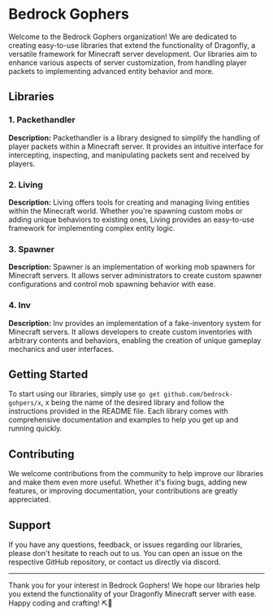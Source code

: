 # Bedrock Gophers

Welcome to the Bedrock Gophers organization! We are dedicated to creating easy-to-use libraries that extend the functionality of Dragonfly, a versatile framework for Minecraft server development. Our libraries aim to enhance various aspects of server customization, from handling player packets to implementing advanced entity behavior and more.

## Libraries

### 1. Packethandler

**Description:** Packethandler is a library designed to simplify the handling of player packets within a Minecraft server. It provides an intuitive interface for intercepting, inspecting, and manipulating packets sent and received by players.

### 2. Living

**Description:** Living offers tools for creating and managing living entities within the Minecraft world. Whether you're spawning custom mobs or adding unique behaviors to existing ones, Living provides an easy-to-use framework for implementing complex entity logic.

### 3. Spawner

**Description:** Spawner is an implementation of working mob spawners for Minecraft servers. It allows server administrators to create custom spawner configurations and control mob spawning behavior with ease.

### 4. Inv

**Description:** Inv provides an implementation of a fake-inventory system for Minecraft servers. It allows developers to create custom inventories with arbitrary contents and behaviors, enabling the creation of unique gameplay mechanics and user interfaces.

## Getting Started

To start using our libraries, simply use `go get github.com/bedrock-gohpers/x`, x being the name of the desired library and follow the instructions provided in the README file. Each library comes with comprehensive documentation and examples to help you get up and running quickly.

## Contributing

We welcome contributions from the community to help improve our libraries and make them even more useful. Whether it's fixing bugs, adding new features, or improving documentation, your contributions are greatly appreciated.

## Support

If you have any questions, feedback, or issues regarding our libraries, please don't hesitate to reach out to us. You can open an issue on the respective GitHub repository, or contact us directly via discord.

---

Thank you for your interest in Bedrock Gophers! We hope our libraries help you extend the functionality of your Dragonfly Minecraft server with ease. Happy coding and crafting! ⛏️🐉

